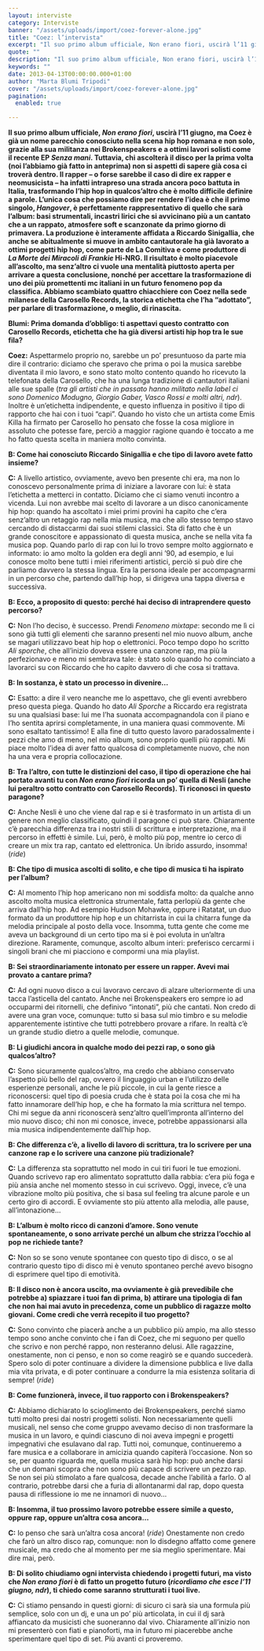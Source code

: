 ```yaml
---
layout: interviste
category: Interviste
banner: "/assets/uploads/import/coez-forever-alone.jpg"
title: "Coez: l’intervista"
excerpt: "Il suo primo album ufficiale, Non erano fiori, uscirà l’11 giugno, ma Coez è già un nome parecchio conosciuto nella scena hip hop romana e non solo, grazie alla sua militanza nei Brokenspeakers e a ottimi lavori solisti come il recente EP Senza mani. Tuttavia, chi ascolterà il disco per la prima volta (noi l’abbiamo…"
quote: ""
description: "Il suo primo album ufficiale, Non erano fiori, uscirà l’11 giugno, ma Coez è già un nome parecchio conosciuto nella scena hip hop romana e non solo, grazie alla sua militanza nei Brokenspeakers e a ottimi lavori solisti come il recente EP Senza mani. Tuttavia, chi ascolterà il disco per la prima volta (noi l’abbiamo…"
keywords: ""
date: 2013-04-13T00:00:00.000+01:00
author: "Marta Blumi Tripodi"
cover: "/assets/uploads/import/coez-forever-alone.jpg"
pagination:
  enabled: true

---
```


**Il suo primo album ufficiale, _Non erano fiori_, uscirà l’11 giugno, ma Coez è già un nome parecchio conosciuto nella scena hip hop romana e non solo, grazie alla sua militanza nei Brokenspeakers e a ottimi lavori solisti come il recente EP _Senza mani_. Tuttavia, chi ascolterà il disco per la prima volta (noi l’abbiamo già fatto in anteprima) non si aspetti di sapere già cosa ci troverà dentro. Il rapper – o forse sarebbe il caso di dire ex rapper e neomusicista – ha infatti intrapreso una strada ancora poco battuta in Italia, trasformando l’hip hop in qualcos’altro che è molto difficile definire a parole. L’unica cosa che possiamo dire per rendere l’idea è che il primo singolo, _Hangover_, è perfettamente rappresentativo di quello che sarà l’album: basi strumentali, incastri lirici che si avvicinano più a un cantato che a un rappato, atmosfere soft e scanzonate da primo giorno di primavera. La produzione è interamente affidata a Riccardo Sinigallia, che anche se abitualmente si muove in ambito cantautorale ha già lavorato a ottimi progetti hip hop, come parte de La Comitiva e come produttore di _La Morte dei Miracoli di Frankie_ Hi-NRG. Il risultato è molto piacevole all’ascolto, ma senz’altro ci vuole una mentalità piuttosto aperta per arrivare a questa conclusione, nonché per accettare la trasformazione di uno dei più promettenti mc italiani in un futuro fenomeno pop da classifica. Abbiamo scambiato quattro chiacchiere con Coez nella sede milanese della Carosello Records, la storica etichetta che l’ha “adottato”, per parlare di trasformazione, o meglio, di rinascita.**

**Blumi: Prima domanda d’obbligo: ti aspettavi questo contratto con Carosello Records, etichetta che ha già diversi artisti hip hop tra le sue fila?**

**Coez:** Aspettarmelo proprio no, sarebbe un po’ presuntuoso da parte mia dire il contrario: diciamo che speravo che prima o poi la musica sarebbe diventata il mio lavoro, e sono stato molto contento quando ho ricevuto la telefonata della Carosello, che ha una lunga tradizione di cantautori italiani alle sue spalle (_tra gli artisti che in passato hanno militato nella label ci sono Domenico Modugno, Giorgio Gaber, Vasco Rossi e molti altri, ndr_). Inoltre è un’etichetta indipendente, e questo influenza in positivo il tipo di rapporto che hai con i tuoi “capi”. Quando ho visto che un artista come Emis Killa ha firmato per Carosello ho pensato che fosse la cosa migliore in assoluto che potesse fare, perciò a maggior ragione quando è toccato a me ho fatto questa scelta in maniera molto convinta.

**B: Come hai conosciuto Riccardo Sinigallia e che tipo di lavoro avete fatto insieme?**

**C:** A livello artistico, ovviamente, avevo ben presente chi era, ma non lo conoscevo personalmente prima di iniziare a lavorare con lui: è stata l’etichetta a metterci in contatto. Diciamo che ci siamo venuti incontro a vicenda. Lui non avrebbe mai scelto di lavorare a un disco canonicamente hip hop: quando ha ascoltato i miei primi provini ha capito che c’era senz’altro un retaggio rap nella mia musica, ma che allo stesso tempo stavo cercando di distaccarmi dai suoi stilemi classici. Sta di fatto che è un grande conoscitore e appassionato di questa musica, anche se nella vita fa musica pop. Quando parlo di rap con lui lo trovo sempre molto aggiornato e informato: io amo molto la golden era degli anni ’90, ad esempio, e lui conosce molto bene tutti i miei riferimenti artistici, perciò si può dire che parliamo davvero la stessa lingua. Era la persona ideale per accompagnarmi in un percorso che, partendo dall’hip hop, si dirigeva una tappa diversa e successiva.

**B: Ecco, a proposito di questo: perché hai deciso di intraprendere questo percorso?**

**C:** Non l’ho deciso, è successo. Prendi _Fenomeno mixtape_: secondo me lì ci sono già tutti gli elementi che saranno presenti nel mio nuovo album, anche se magari utilizzavo beat hip hop o elettronici. Poco tempo dopo ho scritto _Ali sporche_, che all’inizio doveva essere una canzone rap, ma più la perfezionavo e meno mi sembrava tale: è stato solo quando ho cominciato a lavorarci su con Riccardo che ho capito davvero di che cosa si trattava.

**B: In sostanza, è stato un processo in divenire…**

**C:** Esatto: a dire il vero neanche me lo aspettavo, che gli eventi avrebbero preso questa piega. Quando ho dato _Ali Sporche_ a Riccardo era registrata su una qualsiasi base: lui me l’ha suonata accompagnandola con il piano e l’ho sentita aprirsi completamente, in una maniera quasi commovente. Mi sono esaltato tantissimo! E alla fine di tutto questo lavoro paradossalmente i pezzi che amo di meno, nel mio album, sono proprio quelli più rappati. Mi piace molto l’idea di aver fatto qualcosa di completamente nuovo, che non ha una vera e propria collocazione.

**B: Tra l’altro, con tutte le distinzioni del caso, il tipo di operazione che hai portato avanti tu con _Non erano fiori_ ricorda un po’ quella di Nesli (anche lui peraltro sotto contratto con Carosello Records). Ti riconosci in questo paragone?**

**C:** Anche Nesli è uno che viene dal rap e si è trasformato in un artista di un genere non meglio classificato, quindi il paragone ci può stare. Chiaramente c’è parecchia differenza tra i nostri stili di scrittura e interpretazione, ma il percorso in effetti è simile. Lui, però, è molto più pop, mentre io cerco di creare un mix tra rap, cantato ed elettronica. Un ibrido assurdo, insomma! (_ride_)

**B: Che tipo di musica ascolti di solito, e che tipo di musica ti ha ispirato per l’album?**

**C:** Al momento l’hip hop americano non mi soddisfa molto: da qualche anno ascolto molta musica elettronica strumentale, fatta perlopiù da gente che arriva dall’hip hop. Ad esempio Hudson Mohawke, oppure i Ratatat, un duo formato da un produttore hip hop e un chitarrista in cui la chitarra funge da melodia principale al posto della voce. Insomma, tutta gente che come me aveva un background di un certo tipo ma si è poi evoluta in un’altra direzione. Raramente, comunque, ascolto album interi: preferisco cercarmi i singoli brani che mi piacciono e compormi una mia playlist.

**B: Sei straordinariamente intonato per essere un rapper. Avevi mai provato a cantare prima?**

**C:** Ad ogni nuovo disco a cui lavoravo cercavo di alzare ulteriormente di una tacca l’asticella del cantato. Anche nei Brokenspeakers ero sempre io ad occuparmi dei ritornelli, che definivo “intonati”, più che cantati. Non credo di avere una gran voce, comunque: tutto si basa sul mio timbro e su melodie apparentemente istintive che tutti potrebbero provare a rifare. In realtà c’è un grande studio dietro a quelle melodie, comunque.

**B: Li giudichi ancora in qualche modo dei pezzi rap, o sono già qualcos’altro?**

**C:** Sono sicuramente qualcos’altro, ma credo che abbiano conservato l’aspetto più bello del rap, ovvero il linguaggio urban e l’utilizzo delle esperienze personali, anche le più piccole, in cui la gente riesce a riconoscersi: quel tipo di poesia cruda che è stata poi la cosa che mi ha fatto innamorare dell’hip hop, e che ha formato la mia scrittura nel tempo. Chi mi segue da anni riconoscerà senz’altro quell’impronta all’interno del mio nuovo disco; chi non mi conosce, invece, potrebbe appassionarsi alla mia musica indipendentemente dall’hip hop.

**B: Che differenza c’è, a livello di lavoro di scrittura, tra lo scrivere per una canzone rap e lo scrivere una canzone più tradizionale?**

**C:** La differenza sta soprattutto nel modo in cui tiri fuori le tue emozioni. Quando scrivevo rap ero alimentato soprattutto dalla rabbia: c’era più foga e più ansia anche nel momento stesso in cui scrivevo. Oggi, invece, c’è una vibrazione molto più positiva, che si basa sul feeling tra alcune parole e un certo giro di accordi. E ovviamente sto più attento alla melodia, alle pause, all’intonazione…

**B: L’album è molto ricco di canzoni d’amore. Sono venute spontaneamente, o sono arrivate perché un album che strizza l’occhio al pop ne richiede tante?**

**C:** Non so se sono venute spontanee con questo tipo di disco, o se al contrario questo tipo di disco mi è venuto spontaneo perché avevo bisogno di esprimere quel tipo di emotività.

**B: Il disco non è ancora uscito, ma ovviamente è già prevedibile che potrebbe a) spiazzare i tuoi fan di prima, b) attirare una tipologia di fan che non hai mai avuto in precedenza, come un pubblico di ragazze molto giovani. Come credi che verrà recepito il tuo progetto?**

**C:** Sono convinto che piacerà anche a un pubblico più ampio, ma allo stesso tempo sono anche convinto che i fan di Coez, che mi seguono per quello che scrivo e non perché rappo, non resteranno delusi. Alle ragazzine, onestamente, non ci penso, e non so come reagirò se e quando succederà. Spero solo di poter continuare a dividere la dimensione pubblica e live dalla mia vita privata, e di poter continuare a condurre la mia esistenza solitaria di sempre! (_ride_)

**B: Come funzionerà, invece, il tuo rapporto con i Brokenspeakers?**

**C:** Abbiamo dichiarato lo scioglimento dei Brokenspeakers, perché siamo tutti molto presi dai nostri progetti solisti. Non necessariamente quelli musicali, nel senso che come gruppo avevamo deciso di non trasformare la musica in un lavoro, e quindi ciascuno di noi aveva impegni e progetti impegnativi che esulavano dal rap. Tutti noi, comunque, continueremo a fare musica e a collaborare in amicizia quando capiterà l’occasione. Non so se, per quanto riguarda me, quella musica sarà hip hop: può anche darsi che un domani scopra che non sono più capace di scrivere un pezzo rap. Se non sei più stimolato a fare qualcosa, decade anche l’abilità a farlo. O al contrario, potrebbe darsi che a furia di allontanarmi dal rap, dopo questa pausa di riflessione io me ne innamori di nuovo…

**B: Insomma, il tuo prossimo lavoro potrebbe essere simile a questo, oppure rap, oppure un’altra cosa ancora…**

**C:** Io penso che sarà un’altra cosa ancora! (_ride_) Onestamente non credo che farò un altro disco rap, comunque: non lo disdegno affatto come genere musicale, ma credo che al momento per me sia meglio sperimentare. Mai dire mai, però.

**B: Di solito chiudiamo ogni intervista chiedendo i progetti futuri, ma visto che _Non erano fiori_ è di fatto un progetto futuro (_ricordiamo che esce l’11 giugno, ndr_), ti chiedo come saranno strutturati i tuoi live.**

**C:** Ci stiamo pensando in questi giorni: di sicuro ci sarà sia una formula più semplice, solo con un dj, e una un po’ più articolata, in cui il dj sarà affiancato da musicisti che suoneranno dal vivo. Chiaramente all’inizio non mi presenterò con fiati e pianoforti, ma in futuro mi piacerebbe anche sperimentare quel tipo di set. Più avanti ci proveremo.